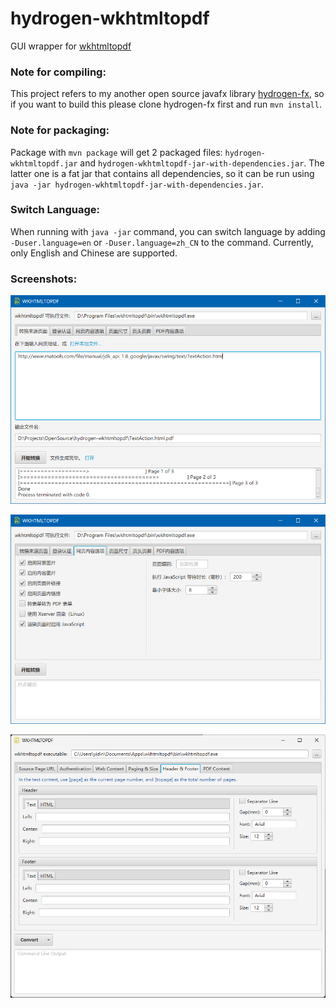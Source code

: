 # hydrogen-wkhtmltopdf

GUI wrapper for [wkhtmltopdf](https://wkhtmltopdf.org)

### Note for compiling:

This project refers to my another open source javafx library [hydrogen-fx](https://github.com/yiding-he/hydrogen-fx),
so if you want to build this please clone hydrogen-fx first and run `mvn install`.


### Note for packaging:

Package with `mvn package` will get 2 packaged files: `hydrogen-wkhtmltopdf.jar` 
and `hydrogen-wkhtmltopdf-jar-with-dependencies.jar`.
The latter one is a fat jar that contains all dependencies, 
so it can be run using `java -jar hydrogen-wkhtmltopdf-jar-with-dependencies.jar`.

### Switch Language:

When running with `java -jar` command, you can switch language by adding 
`-Duser.language=en` or `-Duser.language=zh_CN` to the command. Currently, 
only English and Chinese are supported.

### Screenshots:

![](images/0.png)

![](images/1.png)

![](images/2.png)

